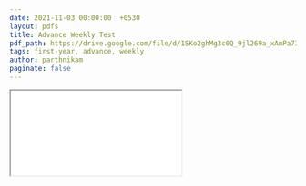 ```yaml
---
date: 2021-11-03 00:00:00  +0530
layout: pdfs
title: Advance Weekly Test
pdf_path: https://drive.google.com/file/d/1SKo2ghMg3c0Q_9jl269a_xAmPa7IufxN/preview?usp=drive_link
tags: first-year, advance, weekly
author: parthnikam
paginate: false
---
```


<iframe class="embed-pdf" src="{{ page.pdf_path }}#toolbar=0" seamless="seamless" scrolling="no" style="overflow:hidden"></iframe>
